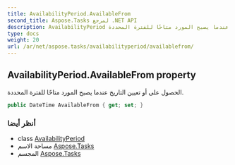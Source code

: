 ```yaml
---
title: AvailabilityPeriod.AvailableFrom
second_title: Aspose.Tasks لمرجع .NET API
description: AvailabilityPeriod ملكية. الحصول على أو تعيين التاريخ عندما يصبح المورد متاحًا للفترة المحددة.
type: docs
weight: 20
url: /ar/net/aspose.tasks/availabilityperiod/availablefrom/
---
```

## AvailabilityPeriod.AvailableFrom property

الحصول على أو تعيين التاريخ عندما يصبح المورد متاحًا للفترة المحددة.

```csharp
public DateTime AvailableFrom { get; set; }
```

### أنظر أيضا

* class [AvailabilityPeriod](../)
* مساحة الاسم [Aspose.Tasks](../../availabilityperiod/)
* المجسم [Aspose.Tasks](../../../)



